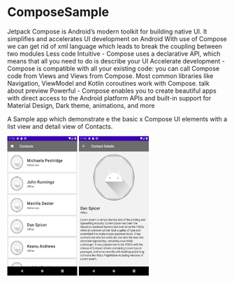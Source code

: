 # ComposeSample

Jetpack Compose is Android’s modern toolkit for building native UI. It simplifies and accelerates UI development on Android
With use of Compose we can get rid of xml language which leads to break the coupling between two modules
Less code
Intuitive - Compose uses a declarative API, which means that all you need to do is describe your UI
Accelerate development - Compose is compatible with all your existing code: you can call Compose code from Views and Views from Compose. Most common libraries like Navigation, ViewModel and Kotlin coroutines work with Compose. talk about preview
Powerful - Compose enables you to create beautiful apps with direct access to the Android platform APIs and built-in support for Material Design, Dark theme, animations, and more

A Sample app which demonstrate e the basic x Compose UI elements with a list view and detail view of Contacts.

<img src="https://github.com/syncsync85/ComposeSample/blob/master/List-Screen.png" width="160" height="320" > <img src="https://github.com/syncsync85/ComposeSample/blob/master/Contact-Detail.png" width="160" height="320" >

